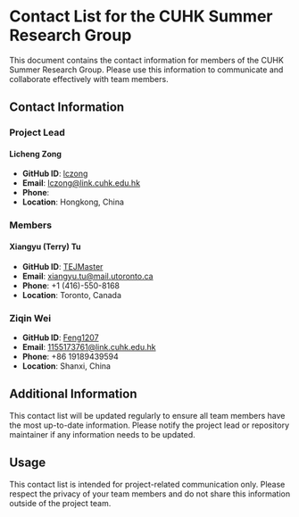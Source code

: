 # Contact List for the CUHK Summer Research Group

This document contains the contact information for members of the CUHK Summer Research Group. Please use this information to communicate and collaborate effectively with team members.

## Contact Information

### Project Lead

#### Licheng Zong

- **GitHub ID**: [lczong](https://github.com/lczong)
- **Email**: lczong@link.cuhk.edu.hk
- **Phone**: 
- **Location**: Hongkong, China

### Members

#### Xiangyu (Terry) Tu

- **GitHub ID**: [TEJMaster](https://github.com/TEJMaster)
- **Email**: xiangyu.tu@mail.utoronto.ca
- **Phone**: +1 (416)-550-8168
- **Location**: Toronto, Canada

### Ziqin Wei

- **GitHub ID**: [Feng1207](https://github.com/Feng1207)
- **Email**: 1155173761@link.cuhk.edu.hk
- **Phone**: +86 19189439594
- **Location**: Shanxi, China

## Additional Information

This contact list will be updated regularly to ensure all team members have the most up-to-date information. Please notify the project lead or repository maintainer if any information needs to be updated.

## Usage

This contact list is intended for project-related communication only. Please respect the privacy of your team members and do not share this information outside of the project team.


